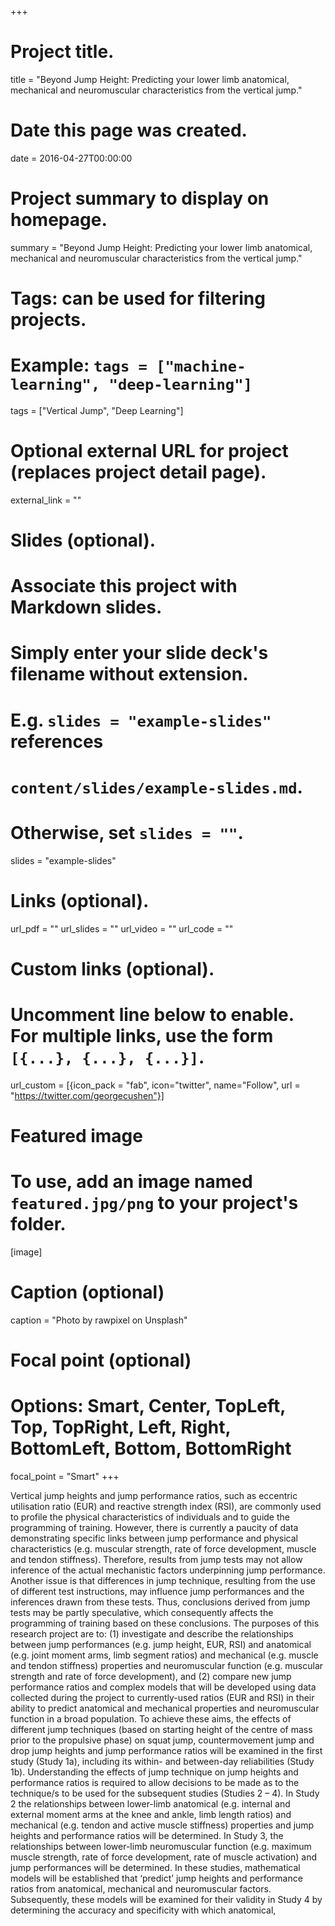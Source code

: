 +++
# Project title.
title = "Beyond Jump Height: Predicting your lower limb anatomical, mechanical and neuromuscular characteristics from the vertical jump."

# Date this page was created.
date = 2016-04-27T00:00:00

# Project summary to display on homepage.
summary = "Beyond Jump Height: Predicting your lower limb anatomical, mechanical and neuromuscular characteristics from the vertical jump."

# Tags: can be used for filtering projects.
# Example: `tags = ["machine-learning", "deep-learning"]`
tags = ["Vertical Jump", "Deep Learning"]

# Optional external URL for project (replaces project detail page).
external_link = ""

# Slides (optional).
#   Associate this project with Markdown slides.
#   Simply enter your slide deck's filename without extension.
#   E.g. `slides = "example-slides"` references 
#   `content/slides/example-slides.md`.
#   Otherwise, set `slides = ""`.
slides = "example-slides"

# Links (optional).
url_pdf = ""
url_slides = ""
url_video = ""
url_code = ""

# Custom links (optional).
#   Uncomment line below to enable. For multiple links, use the form `[{...}, {...}, {...}]`.
url_custom = [{icon_pack = "fab", icon="twitter", name="Follow", url = "https://twitter.com/georgecushen"}]

# Featured image
# To use, add an image named `featured.jpg/png` to your project's folder. 
[image]
  # Caption (optional)
  caption = "Photo by rawpixel on Unsplash"
  
  # Focal point (optional)
  # Options: Smart, Center, TopLeft, Top, TopRight, Left, Right, BottomLeft, Bottom, BottomRight
  focal_point = "Smart"
+++

Vertical jump heights and jump performance ratios, such as eccentric utilisation ratio (EUR) and reactive strength index (RSI), are commonly used to profile the physical characteristics of individuals and to guide the programming of training. However, there is currently a paucity of data demonstrating specific links between jump performance and physical characteristics (e.g. muscular strength, rate of force development, muscle and tendon stiffness). Therefore, results from jump tests may not allow inference of the actual mechanistic factors underpinning jump performance. Another issue is that differences in jump technique, resulting from the use of different test instructions, may influence jump performances and the inferences drawn from these tests. Thus, conclusions derived from jump tests may be partly speculative, which consequently affects the programming of training based on these conclusions. The purposes of this research project are to: (1) investigate and describe the relationships between jump performances (e.g. jump height, EUR, RSI) and anatomical (e.g. joint moment arms, limb segment ratios) and mechanical (e.g. muscle and tendon stiffness) properties and neuromuscular function (e.g. muscular strength and rate of force development), and (2) compare new jump performance ratios and complex models that will be developed using data collected during the project to currently-used ratios (EUR and RSI) in their ability to predict anatomical and mechanical properties and neuromuscular function in a broad population. To achieve these aims, the effects of different jump techniques (based on starting height of the centre of mass prior to the propulsive phase) on squat jump, countermovement jump and drop jump heights and jump performance ratios will be examined in the first study (Study 1a), including its within- and between-day reliabilities (Study 1b). Understanding the effects of jump technique on jump heights and performance ratios is required to allow decisions to be made as to the technique/s to be used for the subsequent studies (Studies 2 – 4). In Study 2 the relationships between lower-limb anatomical (e.g. internal and external moment arms at the knee and ankle, limb length ratios) and mechanical (e.g. tendon and active muscle stiffness) properties and jump heights and performance ratios will be determined. In Study 3, the relationships between lower-limb neuromuscular function (e.g. maximum muscle strength, rate of force development, rate of muscle activation) and jump performances will be determined. In these studies, mathematical models will be established that ‘predict’ jump heights and performance ratios from anatomical, mechanical and neuromuscular factors. Subsequently, these models will be examined for their validity in Study 4 by determining the accuracy and specificity with which anatomical,
